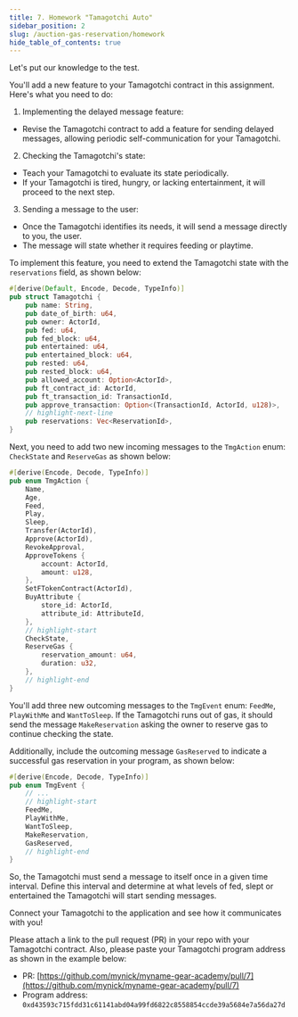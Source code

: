 ```yaml
---
title: 7. Homework "Tamagotchi Auto"
sidebar_position: 2
slug: /auction-gas-reservation/homework
hide_table_of_contents: true
---
```


Let's put our knowledge to the test.

You'll add a new feature to your Tamagotchi contract in this assignment. Here's what you need to do:

1. Implementing the delayed message feature:
- Revise the Tamagotchi contract to add a feature for sending delayed messages, allowing periodic self-communication for your Tamagotchi.
2. Checking the Tamagotchi's state:
- Teach your Tamagotchi to evaluate its state periodically.
- If your Tamagotchi is tired, hungry, or lacking entertainment, it will proceed to the next step.
3. Sending a message to the user:
- Once the Tamagotchi identifies its needs, it will send a message directly to you, the user.
- The message will state whether it requires feeding or playtime.


To implement this feature, you need to extend the Tamagotchi state with the `reservations` field, as shown below:

```rust
#[derive(Default, Encode, Decode, TypeInfo)]
pub struct Tamagotchi {
    pub name: String,
    pub date_of_birth: u64,
    pub owner: ActorId,
    pub fed: u64,
    pub fed_block: u64,
    pub entertained: u64,
    pub entertained_block: u64,
    pub rested: u64,
    pub rested_block: u64,
    pub allowed_account: Option<ActorId>,
    pub ft_contract_id: ActorId,
    pub ft_transaction_id: TransactionId,
    pub approve_transaction: Option<(TransactionId, ActorId, u128)>,
    // highlight-next-line
    pub reservations: Vec<ReservationId>,
}
```

Next, you need to add two new incoming messages to the `TmgAction` enum: `CheckState` and `ReserveGas` as shown below:

```rust
#[derive(Encode, Decode, TypeInfo)]
pub enum TmgAction {
    Name,
    Age,
    Feed,
    Play,
    Sleep,
    Transfer(ActorId),
    Approve(ActorId),
    RevokeApproval,
    ApproveTokens {
        account: ActorId,
        amount: u128,
    },
    SetFTokenContract(ActorId),
    BuyAttribute {
        store_id: ActorId,
        attribute_id: AttributeId,
    },
    // highlight-start
    CheckState,
    ReserveGas {
        reservation_amount: u64,
        duration: u32,
    },
    // highlight-end
}
```

You'll add three new outcoming messages to the `TmgEvent` enum: `FeedMe`, `PlayWithMe` and `WantToSleep`. If the Tamagotchi runs out of gas, it should send the message `MakeReservation` asking the owner to reserve gas to continue checking the state.

Additionally, include the outcoming message `GasReserved` to indicate a successful gas reservation in your program, as shown below:

```rust
#[derive(Encode, Decode, TypeInfo)]
pub enum TmgEvent {
    // ...
    // highlight-start
    FeedMe,
    PlayWithMe,
    WantToSleep,
    MakeReservation,
    GasReserved,
    // highlight-end
}
```

So, the Tamagotchi must send a message to itself once in a given time interval. Define this interval and determine at what levels of fed, slept or entertained the Tamagotchi will start sending messages.

Connect your Tamagotchi to the application and see how it communicates with you!

Please attach a link to the pull request (PR) in your repo with your Tamagotchi contract. Also, please paste your Tamagotchi program address as shown in the example below:

- PR: [https://github.com/mynick/myname-gear-academy/pull/7](https://github.com/mynick/myname-gear-academy/pull/7)
- Program address: `0xd43593c715fdd31c61141abd04a99fd6822c8558854ccde39a5684e7a56da27d`
